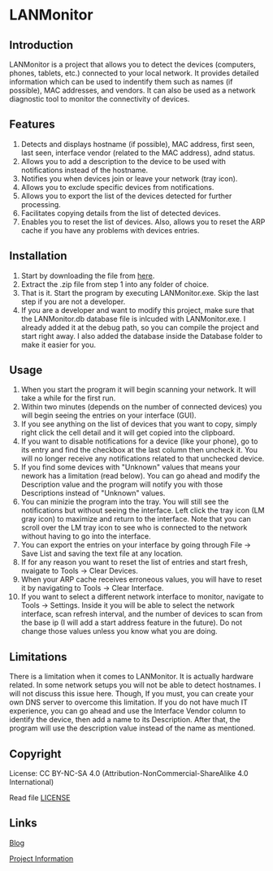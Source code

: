 # LANMonitor
## Introduction
LANMonitor is a project that allows you to detect the devices (computers, phones, tablets, etc.) connected to your local network. It provides detailed information which can be used to indentify them such as names (if possible), MAC addresses, and vendors. It can also be used as a network diagnostic tool to monitor the connectivity of devices.

## Features
1. Detects and displays hostname (if possible), MAC address, first seen, last seen, interface vendor (related to the MAC address), adnd status.
2. Allows you to add a description to the device to be used with notifications instead of the hostname.
3. Notifies you when devices join or leave your network (tray icon).
4. Allows you to exclude specific devices from notifications.
5. Allows you to export the list of the devices detected for further processing.
6. Facilitates copying details from the list of detected devices.
7. Enables you to reset the list of devices. Also, allows you to reset the ARP cache if you have any problems with devices entries.

## Installation

1. Start by downloading the file from [here](https://github.com/samehb/LANMonitor/blob/master/Binaries/LANMonitor.zip?raw=true).
2. Extract the .zip file from step 1 into any folder of choice.
3. That is it. Start the program by executing LANMonitor.exe. Skip the last step if you are not a developer.
4. If you are a developer and want to modify this project, make sure that the LANMonitor.db database file is inlcuded with LANMonitor.exe. I already added it at the debug path, so you can compile the project and start right away. I also added the database inside the Database folder to make it easier for you.

## Usage

1. When you start the program it will begin scanning your network. It will take a while for the first run.
2. Within two minutes (depends on the number of connected devices) you will begin seeing the entries on your interface (GUI).
3. If you see anything on the list of devices that you want to copy, simply right click the cell detail and it will get copied into the clipboard.
4. If you want to disable notifications for a device (like your phone), go to its entry and find the checkbox at the last column then uncheck it. You will no longer receive any notifications related to that unchecked device.
5. If you find some devices with "Unknown" values that means your nework has a limitation (read below). You can go ahead and modify the Description value and the program will notify you with those Descriptions instead of "Unknown" values.
5. You can minizie the program into the tray. You will still see the notifications but without seeing the interface. Left click the tray icon (LM gray icon) to maximize and return to the interface. Note that you can scroll over the LM tray icon to see who is connected to the network without having to go into the interface.
6. You can export the entries on your interface by going through File -> Save List and saving the text file at any location.
7. If for any reason you want to reset the list of entries and start fresh, nvaigate to Tools -> Clear Devices.
8. When your ARP cache receives erroneous values, you will have to reset it by navigating to Tools -> Clear Interface.
9. If you want to select a different network interface to monitor, navigate to Tools -> Settings. Inside it you will be able to select the network interface, scan refresh interval, and the number of devices to scan from the base ip (I will add a start address feature in the future). Do not change those values unless you know what you are doing.

## Limitations
There is a limitation when it comes to LANMonitor. It is actually hardware related. In some network setups you will not be able to detect hostnames. I will not discuss this issue here. Though, If you must, you can create your own DNS server to overcome this limitation. If you do not have much IT experience, you can go ahead and use the Interface Vendor column to identify the device, then add a name to its Description. After that, the program will use the description value instead of the name as mentioned.

## Copyright
License: CC BY-NC-SA 4.0 (Attribution-NonCommercial-ShareAlike 4.0 International)

Read file [LICENSE](LICENSE)

## Links

[Blog](http://sres.tumblr.com)

[Project Information](http://sres.tumblr.com/post/146297641963/lanmonitor-detect-users-on-your-local-network)
